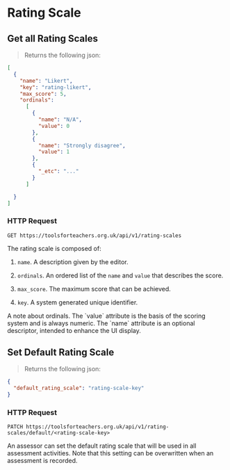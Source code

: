 # Rating Scale

## Get all Rating Scales

> Returns the following json:

``` json
[
  {
    "name": "Likert",
    "key": "rating-likert",
    "max_score": 5,
    "ordinals":
      [
        {
          "name": "N/A",
          "value": 0
        },
        {
          "name": "Strongly disagree",
          "value": 1
        },
        {
          "_etc": "..."
        }
      ]

  }
]
```

### HTTP Request
`GET https://toolsforteachers.org.uk/api/v1/rating-scales`

The rating scale is composed of:

1. `name`. A description given by the editor.

2. `ordinals`. An ordered list of the `name` and `value` that describes the score.

3. `max_score`. The maximum score that can be achieved.

4. `key`. A system generated unique identifier.

<aside class='notice'>
  A note about ordinals. The `value` attribute is the basis of the scoring system and is always numeric. The `name` attribute is an optional descriptor, intended to enhance the UI display.
</aside>

## Set Default Rating Scale

> Returns the following json:

``` json
{
  "default_rating_scale": "rating-scale-key"
}
```

### HTTP Request
`PATCH https://toolsforteachers.org.uk/api/v1/rating-scales/default/<rating-scale-key>`



An assessor can set the default rating scale that will be used in all assessment activities. Note that this setting can be overwritten when an assessment is recorded.


